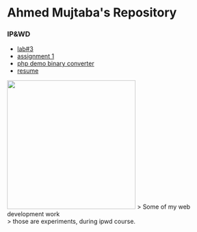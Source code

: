 # Ahmed Mujtaba's Repository
### IP&amp;WD
* [lab#3](ipwd/lab3.html)
* [assignment 1](ipwd/login.html)
* [php demo binary converter](http://34.72.223.141/index.php)
* [resume](http://35.225.81.225/)
<img style="text-align:center;" src="https://i1.wp.com/www.stugon.com/wp-content/uploads/2013/12/Exotic-Car-Wallpapers-HD-Edition-stugon.com-8.jpg" width="300px">
> Some of my web development work<br>
> those are experiments, during ipwd course.
